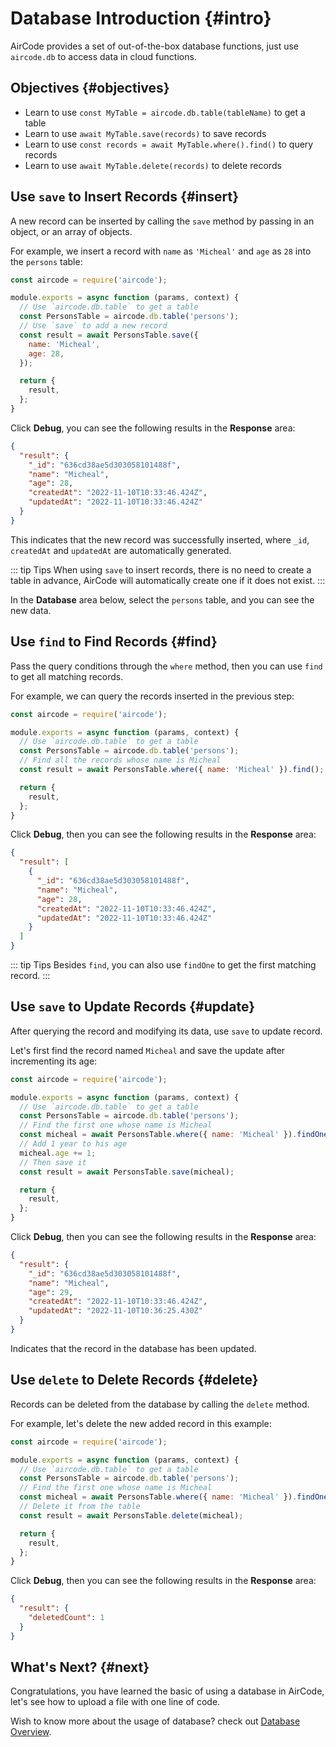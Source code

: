 # Database Introduction {#intro}

AirCode provides a set of out-of-the-box database functions, just use `aircode.db` to access data in cloud functions.

## Objectives {#objectives}

- Learn to use `const MyTable = aircode.db.table(tableName)` to get a table
- Learn to use `await MyTable.save(records)` to save records
- Learn to use `const records = await MyTable.where().find()` to query records
- Learn to use `await MyTable.delete(records)` to delete records

## Use `save` to Insert Records {#insert}

A new record can be inserted by calling the `save` method by passing in an object, or an array of objects.

For example, we insert a record with `name` as `'Micheal'` and `age` as `28` into the `persons` table:

```js
const aircode = require('aircode');

module.exports = async function (params, context) {
  // Use `aircode.db.table` to get a table
  const PersonsTable = aircode.db.table('persons');
  // Use `save` to add a new record
  const result = await PersonsTable.save({
    name: 'Micheal',
    age: 28,
  });

  return {
    result,
  };
}
```

Click **Debug**, you can see the following results in the **Response** area:

```json
{
  "result": {
    "_id": "636cd38ae5d303058101488f",
    "name": "Micheal",
    "age": 28,
    "createdAt": "2022-11-10T10:33:46.424Z",
    "updatedAt": "2022-11-10T10:33:46.424Z"
  }
}
```

This indicates that the new record was successfully inserted, where `_id`, `createdAt` and `updatedAt` are automatically generated.

::: tip Tips
When using `save` to insert records, there is no need to create a table in advance, AirCode will automatically create one if it does not exist.
:::

In the **Database** area below, select the `persons` table, and you can see the new data.

<ACImage src="/_images/1671508034400.png" mode="light" />
<ACImage src="/_images/1671508051952.png" mode="dark" />

## Use `find` to Find Records {#find}

Pass the query conditions through the `where` method, then you can use `find` to get all matching records.

For example, we can query the records inserted in the previous step:

```js
const aircode = require('aircode');

module.exports = async function (params, context) {
  // Use `aircode.db.table` to get a table
  const PersonsTable = aircode.db.table('persons');
  // Find all the records whose name is Micheal
  const result = await PersonsTable.where({ name: 'Micheal' }).find();

  return {
    result,
  };
}
```

Click **Debug**, then you can see the following results in the **Response** area:

```json
{
  "result": [
    {
      "_id": "636cd38ae5d303058101488f",
      "name": "Micheal",
      "age": 28,
      "createdAt": "2022-11-10T10:33:46.424Z",
      "updatedAt": "2022-11-10T10:33:46.424Z"
    }
  ]
}
```

::: tip Tips
Besides `find`, you can also use `findOne` to get the first matching record.
:::

## Use `save` to Update Records {#update}

After querying the record and modifying its data, use `save` to update record.

Let's first find the record named `Micheal` and save the update after incrementing its age:

```js
const aircode = require('aircode');

module.exports = async function (params, context) {
  // Use `aircode.db.table` to get a table
  const PersonsTable = aircode.db.table('persons');
  // Find the first one whose name is Micheal
  const micheal = await PersonsTable.where({ name: 'Micheal' }).findOne();
  // Add 1 year to his age
  micheal.age += 1;
  // Then save it
  const result = await PersonsTable.save(micheal);

  return {
    result,
  };
}
```

Click **Debug**, then you can see the following results in the **Response** area:

```json
{
  "result": {
    "_id": "636cd38ae5d303058101488f",
    "name": "Micheal",
    "age": 29,
    "createdAt": "2022-11-10T10:33:46.424Z",
    "updatedAt": "2022-11-10T10:36:25.430Z"
  }
}
```

Indicates that the record in the database has been updated.

## Use `delete` to Delete Records {#delete}

Records can be deleted from the database by calling the `delete` method.

For example, let's delete the new added record in this example:

```js
const aircode = require('aircode');

module.exports = async function (params, context) {
  // Use `aircode.db.table` to get a table
  const PersonsTable = aircode.db.table('persons');
  // Find the first one whose name is Micheal
  const micheal = await PersonsTable.where({ name: 'Micheal' }).findOne();
  // Delete it from the table
  const result = await PersonsTable.delete(micheal);

  return {
    result,
  };
}
```

Click **Debug**, then you can see the following results in the **Response** area:

```json
{
  "result": {
    "deletedCount": 1
  }
}
```

## What's Next? {#next}

Congratulations, you have learned the basic of using a database in AirCode, let's see how to upload a file with one line of code.

<ListBoxContainer>
  <ListBox
    title="File Storage Introduction"
    link="/getting-started/files"
    description="One-line code to upload files and get a CDN-accelerated access address"
    single
  />
</ListBoxContainer>

Wish to know more about the usage of database? check out [Database Overview](/guide/database/).
